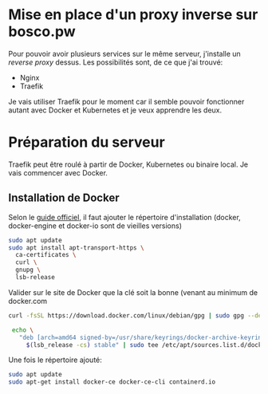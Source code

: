 # Mise en place d'un proxy inverse sur bosco.pw

Pour pouvoir avoir plusieurs services sur le même serveur, j'installe un *reverse proxy* dessus. Les possibilités sont, de ce que j'ai trouvé:

- Nginx
- Traefik

Je vais utiliser Traefik pour le moment car il semble pouvoir fonctionner autant avec Docker et Kubernetes et je veux apprendre les deux.

# Préparation du serveur

Traefik peut être roulé à partir de Docker, Kubernetes ou binaire local. Je vais commencer avec Docker.

## Installation de Docker
Selon le [guide officiel](https://docs.docker.com/engine/install/ubuntu/), il faut ajouter le répertoire d'installation (docker, docker-engine et docker-io sont de vieilles versions)

```bash
sudo apt update
sudo apt install apt-transport-https \
  ca-certificates \
  curl \
  gnupg \
  lsb-release
```

Valider sur le site de Docker que la clé soit la bonne (venant au minimum de docker.com
```bash
curl -fsSL https://download.docker.com/linux/debian/gpg | sudo gpg --dearmor -o /usr/share/keyrings/docker-archive-keyring.gpg

 echo \
   "deb [arch=amd64 signed-by=/usr/share/keyrings/docker-archive-keyring.gpg] https://download.docker.com/linux/ubuntu \
     $(lsb_release -cs) stable" | sudo tee /etc/apt/sources.list.d/docker.list > /dev/null
```

Une fois le répertoire ajouté:

```bash
sudo apt update
sudo apt-get install docker-ce docker-ce-cli containerd.io
```


